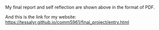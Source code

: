My final report and self reflection are shown above in the format of PDF.

And this is the link for my website: https://tessalyr.github.io/comm5961/final_project/entry.html
